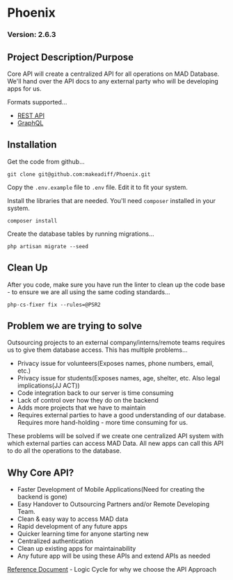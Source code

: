 # Phoenix

### Version: 2.6.3

## Project Description/Purpose

Core API will create a centralized API for all operations on MAD Database. We'll hand over the API docs to any external party who will be developing apps for us. 

Formats supported...

- [REST API](https://makeadiff.in/api/api/swagger/doc.html)
- [GraphQL](https://makeadiff.in/api/api/graphql/index.html)

## Installation

Get the code from github...

```
git clone git@github.com:makeadiff/Phoenix.git
```

Copy the `.env.example` file to `.env` file. Edit it to fit your system. 

Install the libraries that are needed. You'll need `composer` installed in your system.

```
composer install
```

Create the database tables by running migrations...

```
php artisan migrate --seed
```

## Clean Up

After you code, make sure you have run the linter to clean up the code base - to ensure we are all using the same coding standards...

```
php-cs-fixer fix --rules=@PSR2
```

## Problem we are trying to solve

Outsourcing projects to an external company/interns/remote teams requires us to give them database access. This has multiple problems...

- Privacy issue for volunteers(Exposes names, phone numbers, email, etc.)
- Privacy issue for students(Exposes names, age, shelter, etc. Also legal implications(JJ ACT))
- Code integration back to our server is time consuming
- Lack of control over how they do on the backend
- Adds more projects that we have to maintain
- Requires external parties to have a good understanding of our database. Requires more hand-holding - more time consuming for us.

These problems will be solved if we create one centralized API system with which external parties can access MAD Data. All new apps can call this API to do all the operations to the database. 

## Why Core API?

- Faster Development of Mobile Applications(Need for creating the backend is gone)
- Easy Handover to Outsourcing Partners and/or Remote Developing Team.
- Clean & easy way to access MAD data
- Rapid development of any future apps
- Quicker learning time for anyone starting new
- Centralized authentication
- Clean up existing apps for maintainability
- Any future app will be using these APIs and extend APIs as needed

[Reference Document](https://docs.google.com/document/d/1YgDsgXaLp5HERyIkqpBCSs398C1xc54cE1Th6shs17o/) - Logic Cycle for why we choose the API Approach
